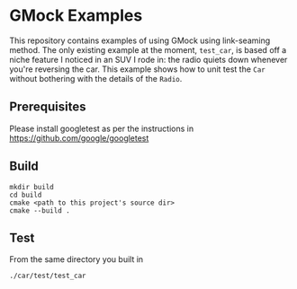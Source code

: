 # GMock Examples

This repository contains examples of using GMock using link-seaming method. The only existing example at the moment, `test_car`, is based off a niche feature I noticed in an SUV I rode in: the radio quiets down whenever you're reversing the car. This example shows how to unit test the `Car` without bothering with the details of the `Radio`.

## Prerequisites
Please install googletest as per the instructions in https://github.com/google/googletest

## Build
```
mkdir build
cd build
cmake <path to this project's source dir>
cmake --build .
```

## Test
From the same directory you built in
```
./car/test/test_car
```
